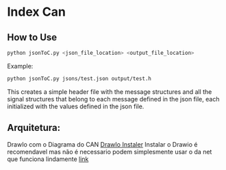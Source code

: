 # Index Can

## How to Use
```bash
python jsonToC.py <json_file_location> <output_file_location>
```

Example:
```bash
python jsonToC.py jsons/test.json output/test.h
```

This creates a simple header file with the message structures and all the 
signal structures that belong to each message defined in the json file,
each initialized with the values defined in the json file.


## Arquitetura:
DrawIo com o Diagrama do CAN [DrawIo Instaler](https://github.com/jgraph/drawio-desktop/releases/tag/v24.7.5) Instalar o Drawio é recomendavel mas não é necessario podem simplesmente usar o da net que funciona lindamente [link](https://app.diagrams.net/)


